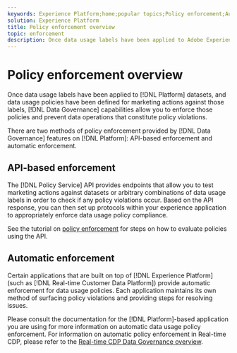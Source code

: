 ```yaml
---
keywords: Experience Platform;home;popular topics;Policy enforcement;Automatic enforcement;API-based enforcement;data governance
solution: Experience Platform
title: Policy enforcement overview
topic: enforcement
description: Once data usage labels have been applied to Adobe Experience Platform datasets, and data usage policies have been defined for marketing actions against those labels, Data Governance capabilities allow you to enforce those policies and prevent data operations that constitute policy violations. There are two methods of policy enforcement provided by Data Governance features on Platform, API-based enforcement and automatic enforcement.
---
```


# Policy enforcement overview

Once data usage labels have been applied to [!DNL Platform] datasets, and data usage policies have been defined for marketing actions against those labels, [!DNL Data Governance] capabilities allow you to enforce those policies and prevent data operations that constitute policy violations.

There are two methods of policy enforcement provided by [!DNL Data Governance] features on [!DNL Platform]: API-based enforcement and automatic enforcement.

## API-based enforcement

The [!DNL Policy Service] API provides endpoints that allow you to test marketing actions against datasets or arbitrary combinations of data usage labels in order to check if any policy violations occur. Based on the API response, you can then set up protocols within your experience application to appropriately enforce data usage policy compliance.

See the tutorial on [policy enforcement](api-enforcement.md) for steps on how to evaluate policies using the API.

## Automatic enforcement

Certain applications that are built on top of [!DNL Experience Platform] (such as [!DNL Real-time Customer Data Platform]) provide automatic enforcement for data usage policies. Each application maintains its own method of surfacing policy violations and providing steps for resolving issues. 

Please consult the documentation for the [!DNL Platform]-based application you are using for more information on automatic data usage policy enforcement. For information on automatic policy enforcement in Real-time CDP, please refer to the [Real-time CDP Data Governance overview](../../rtcdp/privacy/data-governance-overview.md#enforce-data-usage-compliance).